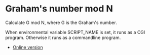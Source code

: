 # Graham's number mod N

Calculate G mod N, where G is the Graham's number.

When environmental variable SCRIPT_NAME is set, it runs as a CGI program.
Otherwise it runs as a commandline program.

- [Online version](http://gyafun.jp/ln/gramod.cgi)
